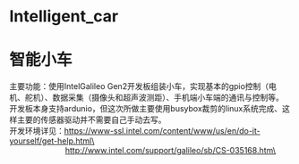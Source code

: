 # Intelligent_car
# 智能小车 <br />
主要功能：使用IntelGalileo Gen2开发板组装小车，实现基本的gpio控制（电机、舵机）、数据采集（摄像头和超声波测距）、手机端小车端的通讯与控制等。
开发板本身支持ardunio，但这次所做主要使用busybox裁剪的linux系统完成、这样主要的传感器驱动并不需要自己手动去写。<br />
开发环境详见：https://www-ssl.intel.com/content/www/us/en/do-it-yourself/get-help.html\<br />
&emsp; &emsp; &emsp; &emsp; &emsp;&emsp;http://www.intel.com/support/galileo/sb/CS-035168.htm\<br />
            
